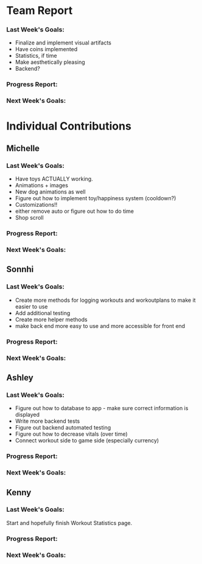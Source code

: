 # Team Report
### Last Week's Goals: 
- Finalize and implement visual artifacts
- Have coins implemented 
- Statistics, if time
- Make aesthetically pleasing
- Backend?

### Progress Report: 


### Next Week's Goals:



# Individual Contributions

## Michelle
### Last Week's Goals:
- Have toys ACTUALLY working.
- Animations + images
- New dog animations as well
- Figure out how to implement toy/happiness system (cooldown?)
- Customizations!!
- either remove auto or figure out how to do time
- Shop scroll

### Progress Report:


### Next Week's Goals:


## Sonnhi
### Last Week's Goals:
- Create more methods for logging workouts and workoutplans to make it easier to use 
- Add additional testing 
- Create more helper methods 
- make back end more easy to use and more accessible for front end

### Progress Report:


### Next Week's Goals:





## Ashley
### Last Week's Goals:
- Figure out how to database to app - make sure correct information is displayed
- Write more backend tests
- Figure out backend automated testing
- Figure out how to decrease vitals (over time)
- Connect workout side to game side (especially currency)

### Progress Report:


### Next Week's Goals:


## Kenny
### Last Week's Goals:
Start and hopefully finish Workout Statistics page.

### Progress Report:



### Next Week's Goals:


